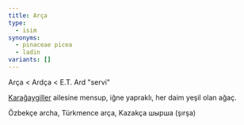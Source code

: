 ```yaml
---
title: Arça
type:
  - isim
synonyms:
  - pinaceae picea
  - ladin
variants: []
---
```

Arça < Ardça < E.T. Ard "servi"

[Karağaygiller](/sozluk/karağay) ailesine mensup, iğne yapraklı, her daim yeşil olan ağaç.

Özbekçe archa, Türkmence arça, Kazakça шырша (şırşa)
